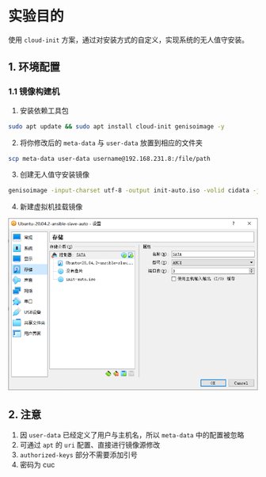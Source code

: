 # 实验目的

使用 `cloud-init` 方案，通过对安装方式的自定义，实现系统的无人值守安装。

## 1. 环境配置

### 1.1 镜像构建机

1. 安装依赖工具包

```bash
sudo apt update && sudo apt install cloud-init genisoimage -y
```

2. 将你修改后的 `meta-data` 与 `user-data` 放置到相应的文件夹

```bash
scp meta-data user-data username@192.168.231.8:/file/path
```

3. 创建无人值守安装镜像

```bash
genisoimage -input-charset utf-8 -output init-auto.iso -volid cidata -joliet -rock user-data meta-data
```

4. 新建虚拟机挂载镜像

![](img/virtual-box-hard-driver.png)


## 2. 注意

1. 因 `user-data` 已经定义了用户与主机名，所以 `meta-data` 中的配置被忽略
2. 可通过 `apt` 的 `uri` 配置、直接进行镜像源修改
3. `authorized-keys` 部分不需要添加引号
4. 密码为 cuc
